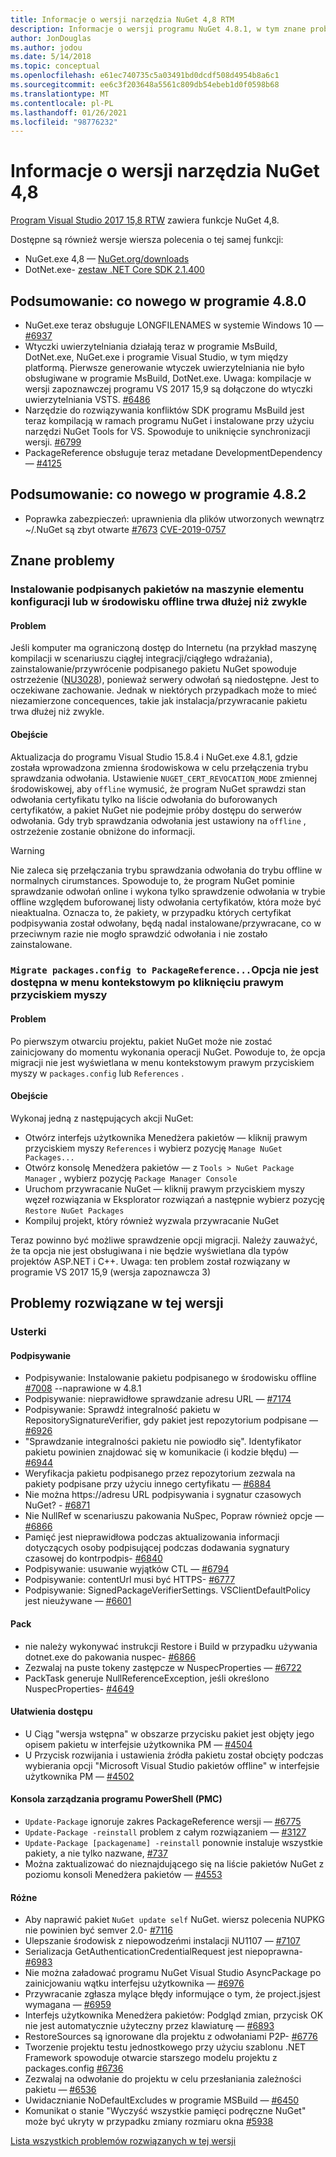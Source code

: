 ```yaml
---
title: Informacje o wersji narzędzia NuGet 4,8 RTM
description: Informacje o wersji programu NuGet 4.8.1, w tym znane problemy, poprawki błędów, dodane funkcje i DCR.
author: JonDouglas
ms.author: jodou
ms.date: 5/14/2018
ms.topic: conceptual
ms.openlocfilehash: e61ec740735c5a03491bd0dcdf508d4954b8a6c1
ms.sourcegitcommit: ee6c3f203648a5561c809db54ebeb1d0f0598b68
ms.translationtype: MT
ms.contentlocale: pl-PL
ms.lasthandoff: 01/26/2021
ms.locfileid: "98776232"
---
```

# <a name="nuget-48-release-notes"></a>Informacje o wersji narzędzia NuGet 4,8

[Program Visual Studio 2017 15,8 RTW](https://www.visualstudio.com/news/releasenotes/vs2017-relnotes) zawiera funkcje NuGet 4,8.


Dostępne są również wersje wiersza polecenia o tej samej funkcji:
* NuGet.exe 4,8 — [NuGet.org/downloads](https://nuget.org/downloads)
* DotNet.exe- [zestaw .NET Core SDK 2.1.400](https://www.microsoft.com/net/download/visual-studio-sdks)


## <a name="summary-whats-new-in-480"></a>Podsumowanie: co nowego w programie 4.8.0
* NuGet.exe teraz obsługuje LONGFILENAMES w systemie Windows 10 — [#6937](https://github.com/NuGet/Home/issues/6937)
* Wtyczki uwierzytelniania działają teraz w programie MsBuild, DotNet.exe, NuGet.exe i programie Visual Studio, w tym między platformą. Pierwsze generowanie wtyczek uwierzytelniania nie było obsługiwane w programie MsBuild, DotNet.exe. Uwaga: kompilacje w wersji zapoznawczej programu VS 2017 15,9 są dołączone do wtyczki uwierzytelniania VSTS. [#6486](https://github.com/NuGet/Home/issues/6486)
* Narzędzie do rozwiązywania konfliktów SDK programu MsBuild jest teraz kompilacją w ramach programu NuGet i instalowane przy użyciu narzędzi NuGet Tools for VS. Spowoduje to uniknięcie synchronizacji wersji. [#6799](https://github.com/NuGet/Home/issues/6799)
* PackageReference obsługuje teraz metadane DevelopmentDependency — [#4125](https://github.com/NuGet/Home/issues/4125)

## <a name="summary-whats-new-in-482"></a>Podsumowanie: co nowego w programie 4.8.2

* Poprawka zabezpieczeń: uprawnienia dla plików utworzonych wewnątrz ~/.NuGet są zbyt otwarte [#7673](https://github.com/NuGet/Home/issues/7673) [CVE-2019-0757](https://portal.msrc.microsoft.com/en-us/security-guidance/advisory/CVE-2019-0757)

## <a name="known-issues"></a>Znane problemy
### <a name="installing-signed-packages-on-a-ci-machine-or-in-an-offline-environment-takes-longer-than-usual"></a>Instalowanie podpisanych pakietów na maszynie elementu konfiguracji lub w środowisku offline trwa dłużej niż zwykle

#### <a name="issue"></a>Problem
Jeśli komputer ma ograniczoną dostęp do Internetu (na przykład maszynę kompilacji w scenariuszu ciągłej integracji/ciągłego wdrażania), zainstalowanie/przywrócenie podpisanego pakietu NuGet spowoduje ostrzeżenie ([NU3028](../reference/errors-and-warnings/nu3028.md)), ponieważ serwery odwołań są niedostępne. Jest to oczekiwane zachowanie. Jednak w niektórych przypadkach może to mieć niezamierzone concequences, takie jak instalacja/przywracanie pakietu trwa dłużej niż zwykle.

#### <a name="workaround"></a>Obejście
Aktualizacja do programu Visual Studio 15.8.4 i NuGet.exe 4.8.1, gdzie została wprowadzona zmienna środowiskowa w celu przełączenia trybu sprawdzania odwołania.
Ustawienie `NUGET_CERT_REVOCATION_MODE` zmiennej środowiskowej, aby `offline` wymusić, że program NuGet sprawdzi stan odwołania certyfikatu tylko na liście odwołania do buforowanych certyfikatów, a pakiet NuGet nie podejmie próby dostępu do serwerów odwołania. Gdy tryb sprawdzania odwołania jest ustawiony na `offline` , ostrzeżenie zostanie obniżone do informacji.

> [!Warning]
> Nie zaleca się przełączania trybu sprawdzania odwołania do trybu offline w normalnych cirumstances. Spowoduje to, że program NuGet pominie sprawdzanie odwołań online i wykona tylko sprawdzenie odwołania w trybie offline względem buforowanej listy odwołania certyfikatów, która może być nieaktualna. Oznacza to, że pakiety, w przypadku których certyfikat podpisywania został odwołany, będą nadal instalowane/przywracane, co w przeciwnym razie nie mogło sprawdzić odwołania i nie zostało zainstalowane.

### <a name="the-migrate-packagesconfig-to-packagereference-option-is-not-available-in-the-right-click-context-menu"></a>`Migrate packages.config to PackageReference...`Opcja nie jest dostępna w menu kontekstowym po kliknięciu prawym przyciskiem myszy

#### <a name="issue"></a>Problem

Po pierwszym otwarciu projektu, pakiet NuGet może nie zostać zainicjowany do momentu wykonania operacji NuGet. Powoduje to, że opcja migracji nie jest wyświetlana w menu kontekstowym prawym przyciskiem myszy w `packages.config` lub `References` .

#### <a name="workaround"></a>Obejście

Wykonaj jedną z następujących akcji NuGet:
* Otwórz interfejs użytkownika Menedżera pakietów — kliknij prawym przyciskiem myszy `References` i wybierz pozycję `Manage NuGet Packages...`
* Otwórz konsolę Menedżera pakietów — z `Tools > NuGet Package Manager` , wybierz pozycję `Package Manager Console`
* Uruchom przywracanie NuGet — kliknij prawym przyciskiem myszy węzeł rozwiązania w Eksplorator rozwiązań a następnie wybierz pozycję `Restore NuGet Packages`
* Kompiluj projekt, który również wyzwala przywracanie NuGet

Teraz powinno być możliwe sprawdzenie opcji migracji. Należy zauważyć, że ta opcja nie jest obsługiwana i nie będzie wyświetlana dla typów projektów ASP.NET i C++.
Uwaga: ten problem został rozwiązany w programie VS 2017 15,9 (wersja zapoznawcza 3)

## <a name="issues-fixed-in-this-release"></a>Problemy rozwiązane w tej wersji

### <a name="bugs"></a>Usterki
#### <a name="signing"></a>Podpisywanie
* Podpisywanie: Instalowanie pakietu podpisanego w środowisku offline [#7008](https://github.com/NuGet/Home/issues/7008) --naprawione w 4.8.1
* Podpisywanie: nieprawidłowe sprawdzanie adresu URL — [#7174](https://github.com/NuGet/Home/issues/7174)
* Podpisywanie: Sprawdź integralność pakietu w RepositorySignatureVerifier, gdy pakiet jest repozytorium podpisane — [#6926](https://github.com/NuGet/Home/issues/6926)
* "Sprawdzanie integralności pakietu nie powiodło się". Identyfikator pakietu powinien znajdować się w komunikacie (i kodzie błędu) — [#6944](https://github.com/NuGet/Home/issues/6944)
* Weryfikacja pakietu podpisanego przez repozytorium zezwala na pakiety podpisane przy użyciu innego certyfikatu — [#6884](https://github.com/NuGet/Home/issues/6884)
* Nie można https://adresu URL podpisywania i sygnatur czasowych NuGet? - [#6871](https://github.com/NuGet/Home/issues/6871)
* Nie NullRef w scenariuszu pakowania NuSpec, Popraw również opcje — [#6866](https://github.com/NuGet/Home/issues/6866)
* Pamięć jest nieprawidłowa podczas aktualizowania informacji dotyczących osoby podpisującej podczas dodawania sygnatury czasowej do kontrpodpis- [#6840](https://github.com/NuGet/Home/issues/6840)
* Podpisywanie: usuwanie wyjątków CTL — [#6794](https://github.com/NuGet/Home/issues/6794)
* Podpisywanie: contentUrl musi być HTTPS- [#6777](https://github.com/NuGet/Home/issues/6777)
* Podpisywanie: SignedPackageVerifierSettings. VSClientDefaultPolicy jest nieużywane — [#6601](https://github.com/NuGet/Home/issues/6601)


#### <a name="pack"></a>Pack
* nie należy wykonywać instrukcji Restore i Build w przypadku używania dotnet.exe do pakowania nuspec- [#6866](https://github.com/NuGet/Home/issues/6866)
* Zezwalaj na puste tokeny zastępcze w NuspecProperties — [#6722](https://github.com/NuGet/Home/issues/6722)
* PackTask generuje NullReferenceException, jeśli określono NuspecProperties- [#4649](https://github.com/NuGet/Home/issues/4649)

#### <a name="accessibility"></a>Ułatwienia dostępu
* U Ciąg "wersja wstępna" w obszarze przycisku pakiet jest objęty jego opisem pakietu w interfejsie użytkownika PM — [#4504](https://github.com/NuGet/Home/issues/4504)
* U Przycisk rozwijania i ustawienia źródła pakietu został obcięty podczas wybierania opcji "Microsoft Visual Studio pakietów offline" w interfejsie użytkownika PM — [#4502](https://github.com/NuGet/Home/issues/4502)

#### <a name="powershell-management-console-pmc"></a>Konsola zarządzania programu PowerShell (PMC)
* `Update-Package` ignoruje zakres PackageReference wersji — [#6775](https://github.com/NuGet/Home/issues/6775)
* `Update-Package -reinstall` problem z całym rozwiązaniem — [#3127](https://github.com/NuGet/Home/issues/3127)
* `Update-Package [packagename] -reinstall` ponownie instaluje wszystkie pakiety, a nie tylko nazwane, [#737](https://github.com/NuGet/Home/issues/737)
* Można zaktualizować do nieznajdującego się na liście pakietów NuGet z poziomu konsoli Menedżera pakietów — [#4553](https://github.com/NuGet/Home/issues/4553)

#### <a name="misc"></a>Różne
* Aby naprawić pakiet `NuGet update self` NuGet. wiersz polecenia NUPKG nie powinien być semver 2.0- [#7116](https://github.com/NuGet/Home/issues/7116)
* Ulepszanie środowisk z niepowodzeńmi instalacji NU1107 — [#7107](https://github.com/NuGet/Home/issues/7107)
* Serializacja GetAuthenticationCredentialRequest jest niepoprawna- [#6983](https://github.com/NuGet/Home/issues/6983)
* Nie można załadować programu NuGet Visual Studio AsyncPackage po zainicjowaniu wątku interfejsu użytkownika — [#6976](https://github.com/NuGet/Home/issues/6976)
* Przywracanie zgłasza mylące błędy informujące o tym, że project.jsjest wymagana — [#6959](https://github.com/NuGet/Home/issues/6959)
* Interfejs użytkownika Menedżera pakietów: Podgląd zmian, przycisk OK nie jest automatycznie użyteczny przez klawiaturę — [#6893](https://github.com/NuGet/Home/issues/6893)
* RestoreSources są ignorowane dla projektu z odwołaniami P2P- [#6776](https://github.com/NuGet/Home/issues/6776)
* Tworzenie projektu testu jednostkowego przy użyciu szablonu .NET Framework spowoduje otwarcie starszego modelu projektu z packages.config [#6736](https://github.com/NuGet/Home/issues/6736)
* Zezwalaj na odwołanie do projektu w celu przesłaniania zależności pakietu — [#6536](https://github.com/NuGet/Home/issues/6536)
* Uwidacznianie NoDefaultExcludes w programie MSBuild — [#6450](https://github.com/NuGet/Home/issues/6450)
* Komunikat o stanie "Wyczyść wszystkie pamięci podręczne NuGet" może być ukryty w przypadku zmiany rozmiaru okna [#5938](https://github.com/NuGet/Home/issues/5938)


[Lista wszystkich problemów rozwiązanych w tej wersji](https://github.com/NuGet/Home/issues?q=is%3Aissue+is%3Aclosed+milestone%3A%224.8")
